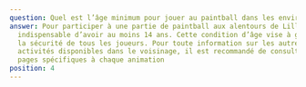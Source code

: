 ```yaml
---
question: Quel est l’âge minimum pour jouer au paintball dans les environs de Lille ?
answer: Pour participer à une partie de paintball aux alentours de Lille, il est
  indispensable d’avoir au moins 14 ans. Cette condition d’âge vise à garantir
  la sécurité de tous les joueurs. Pour toute information sur les autres
  activités disponibles dans le voisinage, il est recommandé de consulter les
  pages spécifiques à chaque animation
position: 4
---
```

